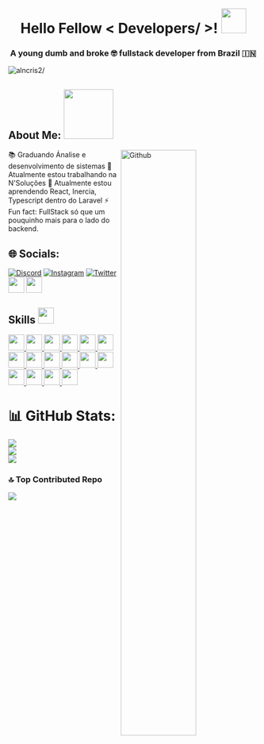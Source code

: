 <h1 align="center">Hello Fellow < Developers/ >! <img src = "https://raw.githubusercontent.com/rahulbanerjee26/githubProfileReadmeGenerator/main/gifs/wave.gif" width = 50px height='50px'></h1>

<h3 align="center">A young dumb and broke 🤓 fullstack developer from Brazil 🇮🇳</h3>
<p align="left"> <img src=https://visitcount.itsvg.in/api?id=alncris2&icon=0&color=10 alt=alncris2/> </p>


<h2> About Me: <img src = "https://raw.githubusercontent.com/rahulbanerjee26/githubProfileReadmeGenerator/main/gifs/eatSleepCodeRepeat.gif" width = 100px height='100px'></h2>

<img width="55%" align="right" alt="Github" src="https://raw.githubusercontent.com/rahulbanerjee26/githubProfileReadmeGenerator/47a1a7b035154ce002fffc42e803b6ca8acbc4f3/gifs/git-header.svg" />

📚 Graduando Ánalise e desenvolvimento de sistemas
🔭 Atualmente estou trabalhando na N'Soluções
🌱 Atualmente estou aprendendo React, Inercia, Typescript dentro do Laravel
⚡ Fun fact: FullStack só que um pouquinho mais para o lado do backend.

## 🌐 Socials:
[![Discord](https://img.shields.io/badge/Discord-%237289DA.svg?logo=discord&logoColor=white)](https://discord.gg/alncris2) [![Instagram](https://img.shields.io/badge/Instagram-%23E4405F.svg?logo=Instagram&logoColor=white)](https://instagram.com/alncris2) [![Twitter](https://img.shields.io/badge/Twitter-%231DA1F2.svg?logo=Twitter&logoColor=white)](https://twitter.com/alncris2) 
<br>
<a href = 'https://www.linkedin.com/in/https://www.linkedin.com/in/alncris2'> <img width = '32px' align= 'center' src="https://raw.githubusercontent.com/rahulbanerjee26/githubAboutMeGenerator/main/icons/linked-in-alt.svg"/></a> 
<a href = 'https://www.github.com/https://github.com/Alncris2'> <img width = '32px' align= 'center' src="https://raw.githubusercontent.com/rahulbanerjee26/githubAboutMeGenerator/main/icons/github.svg"/></a> 


<h2> Skills <img src = "https://raw.githubusercontent.com/rahulbanerjee26/githubProfileReadmeGenerator/main/gifs/code.gif" width = 32px height=32px> </h2>
<a href= https://github.com/https://github.com/Alncris2?tab=repositories&q=&type=&language=javascript&sort= > <img width ='32px' height='32px' src ='https://raw.githubusercontent.com/rahulbanerjee26/githubAboutMeGenerator/main/icons/javascript.svg'> </a>
<a href= https://github.com/https://github.com/Alncris2?tab=repositories&q=&type=&language=html&sort= > <img width ='32px' height='32px' src ='https://raw.githubusercontent.com/rahulbanerjee26/githubAboutMeGenerator/main/icons/html.svg'> </a>
<a href= https://github.com/https://github.com/Alncris2?tab=repositories&q=&type=&language=css&sort= > <img width ='32px' height='32px' src ='https://raw.githubusercontent.com/rahulbanerjee26/githubAboutMeGenerator/main/icons/css.svg'> </a>
<a href= https://github.com/https://github.com/Alncris2?tab=repositories&q=&type=&language=php&sort= > <img width ='32px' height='32px' src ='https://raw.githubusercontent.com/rahulbanerjee26/githubAboutMeGenerator/main/icons/php.svg'> </a>
<a href= https://github.com/https://github.com/Alncris2?tab=repositories&q=&type=&language=codeigniter&sort= > <img width ='32px' height='32px' src ='https://raw.githubusercontent.com/rahulbanerjee26/githubAboutMeGenerator/main/icons/codeigniter.svg'> </a>
<a href= https://github.com/https://github.com/Alncris2?tab=repositories&q=&type=&language=laravel&sort= > <img width ='32px' height='32px' src ='https://raw.githubusercontent.com/rahulbanerjee26/githubAboutMeGenerator/main/icons/laravel.svg'> </a>
<a href= https://github.com/https://github.com/Alncris2?tab=repositories&q=&type=&language=angularjs&sort= > <img width ='32px' height='32px' src ='https://raw.githubusercontent.com/rahulbanerjee26/githubAboutMeGenerator/main/icons/angularjs.svg'> </a>
<a href= https://github.com/https://github.com/Alncris2?tab=repositories&q=&type=&language=aws&sort= > <img width ='32px' height='32px' src ='https://raw.githubusercontent.com/rahulbanerjee26/githubAboutMeGenerator/main/icons/aws.svg'> </a>
<a href= https://github.com/https://github.com/Alncris2?tab=repositories&q=&type=&language=bootstrap&sort= > <img width ='32px' height='32px' src ='https://raw.githubusercontent.com/rahulbanerjee26/githubAboutMeGenerator/main/icons/bootstrap.svg'> </a>
<a href= https://github.com/https://github.com/Alncris2?tab=repositories&q=&type=&language=github&sort= > <img width ='32px' height='32px' src ='https://raw.githubusercontent.com/rahulbanerjee26/githubAboutMeGenerator/main/icons/github.svg'> </a>
<a href= https://github.com/https://github.com/Alncris2?tab=repositories&q=&type=&language=nodejs&sort= > <img width ='32px' height='32px' src ='https://raw.githubusercontent.com/rahulbanerjee26/githubAboutMeGenerator/main/icons/nodejs.svg'> </a>
<a href= https://github.com/https://github.com/Alncris2?tab=repositories&q=&type=&language=mysql&sort= > <img width ='32px' height='32px' src ='https://raw.githubusercontent.com/rahulbanerjee26/githubAboutMeGenerator/main/icons/mysql.svg'> </a>
<a href= https://github.com/https://github.com/Alncris2?tab=repositories&q=&type=&language=postgresql&sort= > <img width ='32px' height='32px' src ='https://raw.githubusercontent.com/rahulbanerjee26/githubAboutMeGenerator/main/icons/postgresql.svg'> </a>
<a href= https://github.com/https://github.com/Alncris2?tab=repositories&q=&type=&language=sass&sort= > <img width ='32px' height='32px' src ='https://raw.githubusercontent.com/rahulbanerjee26/githubAboutMeGenerator/main/icons/sass.svg'> </a>
<a href= https://github.com/https://github.com/Alncris2?tab=repositories&q=&type=&language=typescript&sort= > <img width ='32px' height='32px' src ='https://raw.githubusercontent.com/rahulbanerjee26/githubAboutMeGenerator/main/icons/typescript.svg'> </a>
<a href= https://github.com/https://github.com/Alncris2?tab=repositories&q=&type=&language=reactjs&sort= > <img width ='32px' height='32px' src ='https://raw.githubusercontent.com/rahulbanerjee26/githubAboutMeGenerator/main/icons/reactjs.svg'> </a>

# 📊 GitHub Stats:
![](https://github-readme-stats.vercel.app/api?username=alncris2&theme=dark&hide_border=false&include_all_commits=true&count_private=true)<br/>
![](https://github-readme-streak-stats.herokuapp.com/?user=alncris2&theme=dark&hide_border=false)<br/>
![](https://github-readme-stats.vercel.app/api/top-langs/?username=alncris2&theme=dark&hide_border=false&include_all_commits=true&count_private=true&layout=compact)

### 🔝 Top Contributed Repo
![](https://github-contributor-stats.vercel.app/api?username=alncris2&limit=5&theme=discord&combine_all_yearly_contributions=true)

